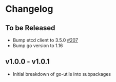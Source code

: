 # Changelog

## To be Released

* Bump etcd client to 3.5.0
  [#207](https://github.com/Scalingo/go-utils/pull/207)
* Bump go version to 1.16

## v1.0.0 - v1.0.1

* Initial breakdown of go-utils into subpackages

